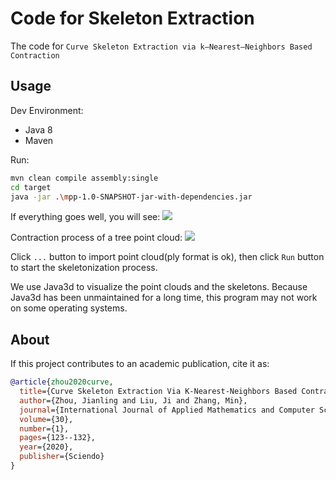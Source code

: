 # Code for Skeleton Extraction
The code for `Curve Skeleton Extraction via k–Nearest–Neighbors Based Contraction`

## Usage
Dev Environment:
- Java 8
- Maven 


Run:
```bash
mvn clean compile assembly:single 
cd target
java -jar .\mpp-1.0-SNAPSHOT-jar-with-dependencies.jar
```

If everything goes well, you will see:
![](https://jimmie00x0000.github.io/img/MPP-Snapshot.png)

Contraction process of a tree point cloud:
![](https://jimmie00x0000.github.io/anim/KNNContraction.gif)


Click `...` button to import point cloud(ply format is ok), then click `Run` button to start the skeletonization process. 

We use Java3d to visualize the point clouds and the skeletons. Because Java3d has been unmaintained for a long time, this 
program may not work on some operating systems.

## About
If this project contributes to an academic publication, cite it as:
```bibtex
@article{zhou2020curve,
  title={Curve Skeleton Extraction Via K-Nearest-Neighbors Based Contraction},
  author={Zhou, Jianling and Liu, Ji and Zhang, Min},
  journal={International Journal of Applied Mathematics and Computer Science},
  volume={30},
  number={1},
  pages={123--132},
  year={2020},
  publisher={Sciendo}
}
```


